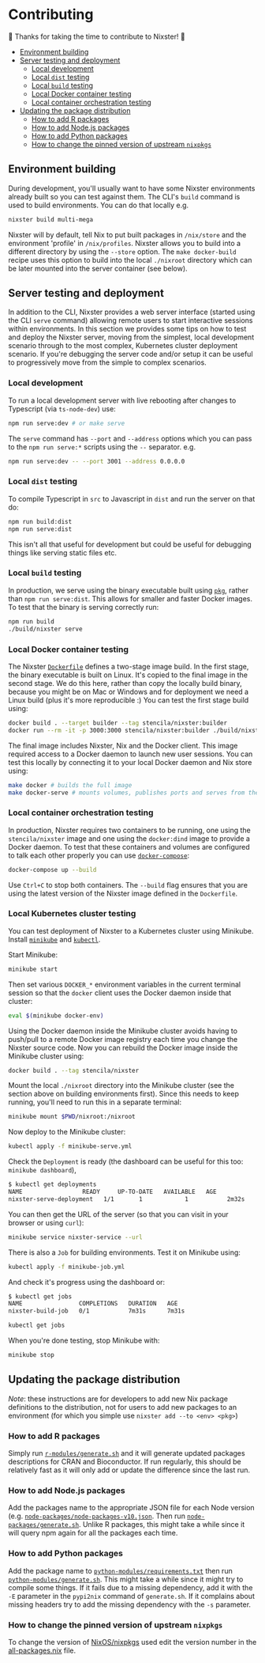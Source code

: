 # Contributing

🎉 Thanks for taking the time to contribute to Nixster! 🎉

<!-- Automatically generated TOC. Don't edit, `make docs` instead>

<!-- toc -->

- [Environment building](#environment-building)
- [Server testing and deployment](#server-testing-and-deployment)
  * [Local development](#local-development)
  * [Local `dist` testing](#local-dist-testing)
  * [Local `build` testing](#local-build-testing)
  * [Local Docker container testing](#local-docker-container-testing)
  * [Local container orchestration testing](#local-container-orchestration-testing)
- [Updating the package distribution](#updating-the-package-distribution)
  * [How to add R packages](#how-to-add-r-packages)
  * [How to add Node.js packages](#how-to-add-nodejs-packages)
  * [How to add Python packages](#how-to-add-python-packages)
  * [How to change the pinned version of upstream `nixpkgs`](#how-to-change-the-pinned-version-of-upstream-nixpkgs)

<!-- tocstop -->

## Environment building

During development, you'll usually want to have some Nixster environments already built so you can test against them. The CLI's `build` command is used to build environments. You can do that locally e.g.

```bash
nixster build multi-mega
```

Nixster will by default, tell Nix to put built packages in `/nix/store` and the environment 'profile' in `/nix/profiles`.  Nixster allows you to build into a different directory by using the `--store` option. The `make docker-build` recipe uses this option to build into the local `./nixroot` directory which can be later mounted into the server container (see below). 


## Server testing and deployment

In addition to the CLI, Nixster provides a web server interface (started using the CLI `serve` command) allowing remote users to start interactive sessions within environments. In this section we provides some tips on how to test and deploy the Nixster server, moving from the simplest, local development scenario through to the most complex, Kubernetes cluster deployment scenario. If you're debugging the server code and/or setup it can be useful to progressively move from the simple to complex scenarios.

### Local development

To run a local development server with live rebooting after changes to Typescript (via `ts-node-dev`) use:

```bash
npm run serve:dev # or make serve
```

The `serve` command has `--port` and `--address` options which you can pass to the `npm run serve:*` scripts using the `--` separator. e.g.

```bash
npm run serve:dev -- --port 3001 --address 0.0.0.0
```

### Local `dist` testing

To compile Typescript in `src` to Javascript in `dist` and run the server on that do:

```bash
npm run build:dist
npm run serve:dist
```

This isn't all that useful for development but could be useful for debugging things like serving static files etc.

### Local `build` testing

In production, we serve using the binary executable built using [`pkg`](https://github.com/zeit/pkg), rather than `npm run serve:dist`. This allows for smaller and faster Docker images. To test that the binary is serving correctly run:

```bash
npm run build
./build/nixster serve
```

### Local Docker container testing

The Nixster [`Dockerfile`](Dockerfile) defines a two-stage image build. In the first stage, the binary executable is built on Linux. It's copied to the final image in the second stage. We do this here, rather than copy the locally build binary, because you might be on Mac or Windows and for deployment we need a Linux build (plus it's more reproducible :) You can test the first stage build using:

```bash
docker build . --target builder --tag stencila/nixster:builder
docker run --rm -it -p 3000:3000 stencila/nixster:builder ./build/nixster serve --port 3000
```

The final image includes Nixster, Nix and the Docker client. This image required access to a Docker daemon to launch new user sessions. You can test this locally by connecting it to your local Docker daemon and Nix store using:

```bash
make docker # builds the full image
make docker-serve # mounts volumes, publishes ports and serves from the image
```

### Local container orchestration testing

In production, Nixster requires two containers to be running, one using the `stencila/nixster` image and one using the `docker:dind` image to provide a Docker daemon. To test that these containers and volumes are configured to talk each other properly you can use [`docker-compose`](https://docs.docker.com/compose/):

```bash
docker-compose up --build
```

Use `Ctrl+C` to stop both containers. The `--build` flag ensures that you are using the latest version of the Nixster image defined in the `Dockerfile`.

### Local Kubernetes cluster testing

You can test deployment of Nixster to a Kubernetes cluster using Minikube. Install [`minikube`](https://kubernetes.io/docs/tasks/tools/install-minikube/) and [`kubectl`](https://kubernetes.io/docs/tasks/tools/install-kubectl/).

Start Minikube:

```bash
minikube start
```

Then set various `DOCKER_*` environment variables in the current terminal session so that the `docker` client uses the Docker daemon inside that cluster:

```bash
eval $(minikube docker-env)
```

Using the Docker daemon inside the Minikube cluster avoids having to push/pull to a remote Docker image registry each time you change the Nixster source code. Now you can rebuild the Docker image inside the Minikube cluster using:

```bash
docker build . --tag stencila/nixster
```

Mount the local `./nixroot` directory into the Minikube cluster (see the section above on building environments first). Since this needs to keep running, you'll need to run this in a separate terminal:

```bash
minikube mount $PWD/nixroot:/nixroot
```

Now deploy to the Minikube cluster:

```bash
kubectl apply -f minikube-serve.yml
```

Check the `Deployment` is ready (the dashboard can be useful for this too: `minikube dashboard`),

```bash
$ kubectl get deployments
NAME                 READY     UP-TO-DATE   AVAILABLE   AGE
nixster-serve-deployment   1/1       1            1           2m32s
```

You can then get the URL of the server (so that you can visit in your browser or using `curl`):

```bash
minikube service nixster-service --url
```

There is also a `Job` for building environments. Test it on Minikube using:

```bash
kubectl apply -f minikube-job.yml
```

And check it's progress using the dashboard or:

```bash
$ kubectl get jobs
NAME                COMPLETIONS   DURATION   AGE
nixster-build-job   0/1           7m31s      7m31s
```

```bash
kubectl get jobs
```

When you're done testing, stop Minikube with:

```bash
minikube stop
```

## Updating the package distribution

*Note*: these instructions are for developers to add new Nix package definitions to the distribution, not for users to add new packages to an environment (for which you simple use `nixster add --to <env> <pkg>`)

### How to add R packages

Simply run [`r-modules/generate.sh`](nix/pkgs/development/r-modules/generate.sh) and it will generate updated packages descriptions for CRAN and Bioconductor. If run regularly, this should be relatively fast as it will only add or update the difference since the last run.

### How to add Node.js packages

Add the packages name to the appropriate JSON file for each Node version (e.g. [`node-packages/node-packages-v10.json`](nix/pkgs/development/node-packages/node-packages-v10.json). Then run [`node-packages/generate.sh`](nix/pkgs/development/node-packages/generate.sh). Unlike R packages, this might take a while since it will query npm again for all the packages each time.

### How to add Python packages

Add the package name to [`python-modules/requirements.txt`](nix/pkgs/development/python-modules/requirements.txt) then run [`python-modules/generate.sh`](nix/pkgs/development/python-modules/generate.sh). This might take a while since it might try to compile some things. If it fails due to a missing dependency, add it with the `-E` parameter in the `pypi2nix` command of `generate.sh`. If it complains about missing headers try to add the missing dependency with the `-s` parameter.

### How to change the pinned version of upstream `nixpkgs`

To change the version of [NixOS/nixpkgs](https://github.com/NixOS/nixpkgs/releases) used edit the version number in the [all-packages.nix](nix/pkgs/top-level/all-packages.nix#L4) file.
